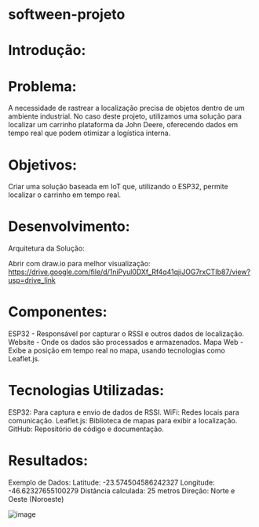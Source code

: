 # softween-projeto

# Introdução:

# Problema:
A necessidade de rastrear a localização precisa de objetos dentro de um ambiente industrial. No caso deste projeto, utilizamos uma solução para localizar um carrinho plataforma da John Deere, oferecendo dados em tempo real que podem otimizar a logística interna.

# Objetivos:
Criar uma solução baseada em IoT que, utilizando o ESP32, permite localizar o carrinho em tempo real.

# Desenvolvimento:

Arquitetura da Solução:

Abrir com draw.io para melhor visualização:
https://drive.google.com/file/d/1niPyul0DXf_Rf4q41qjiJOG7rxCTIb87/view?usp=drive_link

# Componentes:

ESP32 - Responsável por capturar o RSSI e outros dados de localização.
Website - Onde os dados são processados e armazenados.
Mapa Web - Exibe a posição em tempo real no mapa, usando tecnologias como Leaflet.js.

# Tecnologias Utilizadas:
ESP32: Para captura e envio de dados de RSSI.
WiFi: Redes locais para comunicação.
Leaflet.js: Biblioteca de mapas para exibir a localização.
GitHub: Repositório de código e documentação.

# Resultados:

Exemplo de Dados:
Latitude: -23.574504586242327
Longitude: -46.62327655100279
Distância calculada: 25 metros
Direção: Norte e Oeste (Noroeste)

![image](https://github.com/user-attachments/assets/96538513-de6e-4c1b-9b53-287a2f54085f)
